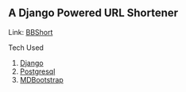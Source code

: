 A Django Powered URL Shortener
--

Link: [BBShort](http://backbenchertech.com/bbshort)

Tech Used

1. [Django](https://www.djangoproject.com)
2. [Postgresql](https://www.postgresql.org)
3. [MDBootstrap](https://www.mdbootstrap.com)
